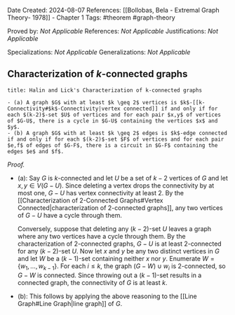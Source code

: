 Date Created: 2024-08-07
References: [[Bollobas, Bela - Extremal Graph Theory- 1978]] - Chapter 1
Tags: #theorem #graph-theory

Proved by: <i>Not Applicable</i>
References: <i>Not Applicable</i>
Justifications: <i>Not Applicable</i>

Specializations: <i>Not Applicable</i>
Generalizations: <i>Not Applicable</i>

## Characterization of $k$-connected graphs

```ad-theorem
title: Halin and Lick's Characterization of k-connected graphs

- (a) A graph $G$ with at least $k \geq 2$ vertices is $k$-[[k-Connectivity#$k$-Connectivity|vertex connected]] if and only if for each $(k-2)$-set $U$ of vertices and for each pair $x,y$ of vertices of $G-U$, there is a cycle in $G-U$ containing the vertices $x$ and $y$.
- (b) A graph $G$ with at least $k \geq 2$ edges is $k$-edge connected if and only if for each $(k-2)$-set $F$ of vertices and for each pair $e,f$ of edges of $G-F$, there is a circuit in $G-F$ containing the edges $e$ and $f$.

```

<i>Proof.</i> 
- (a): Say $G$ is $k$-connected and let $U$ be a set of $k-2$ vertices of $G$ and let $x,y \in V(G-U)$. Since deleting a vertex drops the connectivity by at most one, $G-U$ has vertex connectivity at least 2. By the [[Characterization of 2-Connected Graphs#Vertex Connected|characterization of 2-connected graphs]], any two vertices of $G-U$ have a cycle through them.
  
  Conversely, suppose that deleting any $(k-2)$-set $U$ leaves a graph where any two vertices have a cycle through them. By the characterization of 2-connected graphs, $G-U$ is at least 2-connected for any $(k-2)$-set $U$. Now let $x$ and $y$ be any two distinct vertices in $G$ and let $W$ be a $(k-1)$-set containing neither $x$ nor $y$. Enumerate $W = \{w_1, \ldots, w_{k-1}\}$. For each $i\leq k$, the graph $(G-W) \cup w_i$ is 2-connected, so $G-W$ is connected. Since throwing out a $(k-1)$-set results in a connected graph, the connectivity of $G$ is at least $k$.

- (b): This follows by applying the above reasoning to the [[Line Graph#Line Graph|line graph]] of $G$.